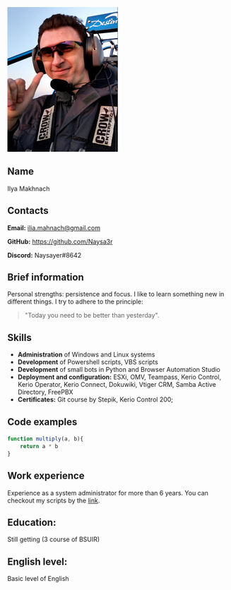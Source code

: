 ![My photo](./images/Photo_git_250.png)

## **Name** 

Ilya Makhnach

## **Contacts**

**Email:** ilia.mahnach@gmail.com

**GitHub:** https://github.com/Naysa3r

**Discord:** Naysayer#8642

## **Brief information**

Personal strengths: persistence and focus. I like to learn something new in different things. I try to adhere to the principle:
>"Today you need to be better than yesterday".

## **Skills**

* __Administration__ of Windows and Linux systems
* __Development__ of Powershell scripts, VBS scripts
* __Development__ of small bots in Python and Browser Automation Studio
* __Deployment and configuration:__ ESXi, OMV, Teampass, Kerio Control, Kerio Operator, Kerio Connect, Dokuwiki, Vtiger CRM, Samba Active Directory, FreePBX
* __Certificates:__ Git course by Stepik, Kerio Control 200;

## **Code examples**

```js
function multiply(a, b){
    return a * b
}
```

## **Work experience**

Experience as a system administrator for more than 6 years. You can checkout my scripts by the [link](https://github.com/Naysa3r/myPowershellScripts).

## **Education:**

Still getting (3 course of BSUIR)

## **English level:**

Basic level of English
